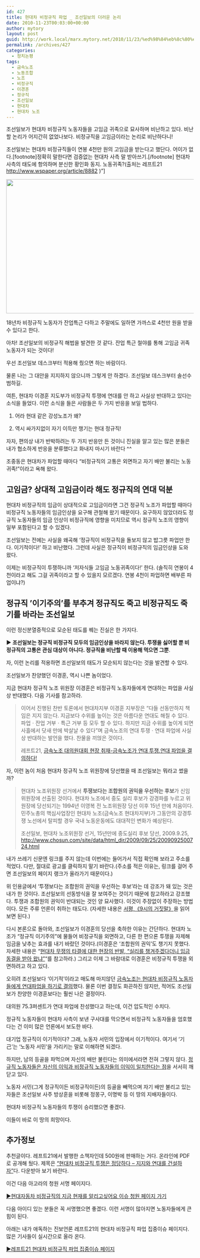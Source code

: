 ```yaml
---
id: 427
title: 현대차 비정규직 파업 _ 조선일보의 더러운 논리
date: 2010-11-23T00:03:00+00:00
author: mytory
layout: post
guid: http://work.local/marx.mytory.net/2010/11/23/%ed%98%84%eb%8c%80%ec%b0%a8-%eb%b9%84%ec%a0%95%ea%b7%9c%ec%a7%81-%ed%8c%8c%ec%97%85-%ec%a1%b0%ec%84%a0%ec%9d%bc%eb%b3%b4%ec%9d%98-%eb%8d%94%eb%9f%ac%ec%9a%b4-%eb%85%bc%eb%a6%ac/
permalink: /archives/427
categories:
  - 정치논평
tags:
  - 금속노조
  - 노동조합
  - 노조
  - 비정규직
  - 이경훈
  - 정규직
  - 조선일보
  - 현대차
  - 현대차 노조
---
```

조선일보가 현대차 비정규직 노동자들을 고임금 귀족으로 묘사하며 비난하고 있다. 비난할 논리가 어지간히 없었나보다. 비정규직을 고임금이라는 논리로 비난하다니!

조선일보는 현대차 비정규직들이 연봉 4천만 원의 고임금을 받는다고 했단다. 어이가 없다.[footnote]정확히 말한다면 검증없는 현대차 사측 말 받아쓰기.[/footnote] 현대차 사측의 태도에 항의하며 분신한 황인화 동지. 노동귀족?(출처는 레프트21 http://www.wspaper.org/article/8882 )&#8221;]


<img src="http://work.local/marx.mytory.net/wp-content/uploads/1/cfile2.uf.177D521C4CEABBCE0723E8.jpg" width="540" height="360" alt="" filename="cfile2.uf.177D521C4CEABBCE0723E8.jpg" filemime="" /> 

18년차 비정규직 노동자가 잔업특근 다하고 주말에도 일하면 가까스로 4천만 원을 받을 수 있다고 한다.

아차! 조선일보의 비정규직 해법을 발견한 것 같다. 잔업 특근 철야를 통해 고임금 귀족노동자가 되는 것이다!

우선 조선일보 데스크부터 적용해 줬으면 하는 바람이다.

물론 나는 그 대안을 지지하지 않으니까 그렇게 안 하겠다. 조선일보 데스크부터 솔선수범하길.

여튼, 현대차 이경훈 지도부가 비정규직 투쟁에 연대를 안 하고 사실상 반대하고 있다는 소식을 들었다. 이런 소식을 들은 사람들은 두 가지 반응을 보일 법하다.

1. 어라 현대 같은 강성노조가 왜?

2. 역시 싸가지없이 자기 이득만 챙기는 현대 정규직!

자자, 편의상 내가 반박하려는 두 가지 반응만 든 것이니 진실을 알고 있는 많은 분들은 내가 협소하게 반응을 분류했다고 화내지 마시기 바란다 ^^

조중동은 현대차가 파업할 때마다 &#8220;비정규직의 고통은 외면하고 자기 배만 불리는 노동귀족!&#8221;이라고 욕해 왔다.

## 고임금? 상대적 고임금이라 해도 정규직의 연대 덕분

현대차 비정규직의 임금이 상대적으로 고임금이라면 그건 정규직 노조가 파업할 때마다 비정규직 노동자들의 임금인상을 요구해 관철해 왔기 때문이다. 요구하지 않았더라도 정규직 노동자들의 임금 인상이 비정규직에 영향을 미치므로 역시 정규직 노조의 영향이 일부 포함된다고 할 수 있겠다.

조선일보는 전에는 사실을 왜곡해 &#8216;정규직이 비정규직을 돌보지 않고 밥그릇 파업만 한다. 이기적이다!&#8217; 하고 비난했다. 그런데 사실은 정규직이 비정규직의 임금인상을 도와 왔다.

이제는 비정규직이 투쟁하니까 &#8216;저자식들 고임금 노동귀족이다!&#8217; 한다. (솔직히 연봉이 4천이라고 해도 그걸 귀족이라고 할 수 있을지 모르겠다. 연봉 4천이 파업하면 배부른 파업이냐?)

## 정규직 ’이기주의’를 부추겨 정규직도 죽고 비정규직도 죽기를 바라는 조선일보

이런 정신분열증적으로 모순된 태도를 꿰는 진실은 한 가지다.

**▶ 조선일보는 정규직 비정규직 모두의 임금인상을 바라지 않는다. 투쟁을 싫어할 뿐 비정규직의 고통은 관심 대상이 아니다. 정규직을 비난할 때 이용해 먹으면 그뿐**.

자, 이런 논리를 적용하면 조선일보의 태도가 모순되지 않는다는 것을 발견할 수 있다.

조선일보가 찬양했던 이경훈, 역시 나쁜 놈이었다.

지금 현대차 정규직 노조 위원장 이경훈은 비정규직 노동자들에게 연대하는 파업을 사실상 반대했다. 다음 기사를 참고하라.

> 이어서 진행된 찬반 토론에서 현대차지부 이경훈 지부장은 “다들 선동만하지 책임은 지지 않는다. 지금보다 수위를 높이는 것은 아름다운 연대도 해칠 수 있다. 파업ㆍ잔업 거부ㆍ특근 거부 등 모두 할 수 있다. 하지만 지금 수위를 높이게 되면 사흘에서 닷새 만에 박살날 수 있다”며 금속노조의 연대 투쟁ㆍ연대 파업에 사실상 반대하는 발언을 했다. 찬물을 끼얹은 것이다.
> 
> 레프트21, <a title="[http://wspaper.org/article/8887]로 이동합니다." href="http://wspaper.org/article/8887" target="_blank">금속노조 대의원대회 현장 취재-금속노조가 연대 투쟁․연대 파업을 결의하다!</a>

자, 이런 놈이 처음 현대차 정규직 노조 위원장에 당선했을 때 조선일보는 뭐라고 썼을까?

> 현대차 노조위원장 선거에서 **투쟁보다는 조합원의 권익을 우선하는 후보**가 신임 위원장에 선출된 것이다. 현대차 노조에서 중도 실리 후보가 강경파를 누르고 위원장에 당선되기는 1994년 이영복 전 노조위원장 당선 이후 15년 만에 처음이다. 민주노총의 핵심사업장인 현대차 노조(금속노조 현대차지부)가 그동안의 강경투쟁 노선에서 탈피할 경우 국내 노동운동에도 대대적인 변화가 예상된다.
> 
> 조선일보, 현대차 노조위원장 선거, 15년만에 중도실리 후보 당선, 2009.9.25, http://www.chosun.com/site/data/html_dir/2009/09/25/2009092500724.html

내가 쓰레기 신문엔 링크를 주지 않는데 이번에는 들어가서 직접 확인해 보라고 주소를 적었다. 다만, 절대로 광고를 클릭하지 말기 바란다.(주소를 적은 이유는, 링크를 걸어 주면 조선일보의 페이지 랭크가 올라가기 때문이다.)

위 인용글에서 &#8216;투쟁보다는 조합원의 권익을 우선하는 후보&#8217;라는 데 강조가 돼 있는 것은 내가 한 것이다. 조선일보의 선동방식을 잘 보여주는 것이기 때문에 참고하라고 강조했다. 투쟁과 조합원의 권익이 반대되는 것인 양 묘사했다. 이것이 주장없이 주장하는 방법이다. 모든 주류 언론이 취하는 태도다. (자세한 내용은 <a title="[http://www.wspaper.org/article/8852]로 이동합니다." href="http://www.wspaper.org/article/8852" target="_blank">서평,《9시의 거짓말》</a>을 읽어 보면 된다.)

다시 본론으로 돌아와, 조선일보가 이경훈의 당선을 축하한 이유는 간단하다. 현대차 노조가 &#8220;정규직 이기주의&#8221;에 물들어 비정규직을 외면하고, 다른 한 편으론 투쟁을 자제해 임금을 낮추는 효과를 내기 바랐던 것이다.(이경훈은 &#8216;조합원의 권익&#8217;도 챙기지 못했다. 자세한 내용은 &#8220;<a title="[http://www.wspaper.org/article/7400]로 이동합니다." href="http://www.wspaper.org/article/7400" target="_blank">현대차 무쟁의 타결에 대한 현장의 반발,&nbsp;</a><a title="[http://www.wspaper.org/article/7400]로 이동합니다." href="http://www.wspaper.org/article/7400" target="_blank">“실리를 챙겨주겠다더니 임금 동결을 받아 왔냐”</a>&#8220;를 참고하라.) 그리고 이제 그 바람대로 이경훈은 비정규직 투쟁을 외면하려고 하고 있다.

오히려 조선일보다 &#8216;이기적&#8217;이라고 매도해 마지않던 <a title="[http://www.wspaper.org/article/8887]로 이동합니다." href="http://www.wspaper.org/article/8887" target="_blank">금속노조는 현대차 비정규직 노동자들에게 연대파업을 하기로 결의</a>했다. 물론 이번 결정도 화끈하진 않지만, 적어도 조선일보가 찬양한 이경훈보다는 훨씬 나은 결정이다.

대의원 75.3퍼센트가 연대 파업에 찬성했다고 하는데, 이건 압도적인 수치다.

정규직 노동자들이 현대차 사측이 보낸 구사대를 막으면서 비정규직 노동자들을 엄호했다는 건 이미 많은 언론에서 보도한 바다.

대기업 정규직이 이기적이다? 그래, 노동자 서민의 입장에서 이기적이다. 여기서 &#8216;기己&#8217;는 &#8216;노동자 서민&#8217;을 가리키는 말로 이해하면 되겠다.

하지만, 남의 등골을 파먹으며 자신의 배만 불린다는 의미에서라면 전혀 그렇지 않다. <a title="[http://www.wspaper.org/article/7856]로 이동합니다." href="http://www.wspaper.org/article/7856" target="_blank">정규직 노동자들은 자신의 이익과 비정규직 노동자들의 이익이 일치한다는 점</a>을 서서히 깨닫고 있다.

노동자 서민(그게 정규직이든 비정규직이든)의 등골을 빼먹으며 자기 배만 불리고 있는 자들은 조선일보 사주 방상훈을 비롯해 정몽구, 이명박 등 이 땅의 지배자들이다.

현대차 비정규직 노동자들의 투쟁이 승리했으면 좋겠다.

이들이 바로 이 땅의 희망이다.

## 추가정보

추천글이다. 레프트21에서 발행한 소책자인데 500원에 판매하는 거다. 온라인에 PDF로 공개해 뒀다. 제목은 <a href="http://wspaper.org/_UPLOAD_PDF/pam_hundai_intermittant.pdf" target="_blank" title="[http://wspaper.org/_UPLOAD_PDF/pam_hundai_intermittant.pdf]로 이동합니다.">“현대차 비정규직 투쟁은 정당하다 &#8211; 지지와 연대를 건설하자”</a>다. 다운받아 보기 바란다.

이건 다음 아고라의 청원 서명 페이지다.&nbsp;

<a href="http://agora.media.daum.net/petition/view?id=100197" target="_blank" title="[http://agora.media.daum.net/petition/view?id=100197]로 이동합니다.">▶현대자동차 비정규직의 지금 현재를 알리고싶어요 이슈 청원 페이지 가기</a>

다음 아이디 있는 분들은 꼭 서명했으면 좋겠다. 이런 서명이 많아지면 노동자들에게 큰 힘이 된다.

아래는 내가 애독하는 진보언론 레프트21의 현대차 비정규직 파업 집중이슈 페이지다. 많은 기사들이 실시간으로 올라 온다.

<a href="http://www.wspaper.org/6_issue.php?issue_no=85" target="_blank" title="[http://www.wspaper.org/6_issue.php?issue_no=85]로 이동합니다.">▶레프트21 현대차 비정규직 파업 집중이슈 페이지</a>